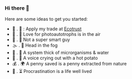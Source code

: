 ### Hi there 👋

<!--
**pollardld/pollardld** is a ✨ _special_ ✨ repository because its `README.md` (this file) appears on your GitHub profile.
-->
Here are some ideas to get you started:  
  - 🌳  . 🛶 :  Apply my trade at [Ecotrust](https://ecotrust.org)
  - 🌲  . 🌻   Love for photoautotrophs is in the air
  - 👨‍ . 🧠   Not a super smart guy
  - 🌫️  . 🌁   Head in the fog
  - 🦠  . 🌊   A system thick of microrganisms & water
  - 🐺  . 🥔   A voice crying out with a hot potato
  - 💰  . 🌍   A penny saved is a penny extracted from nature
  - 🤦  . ⏳   Procrastination is a life well lived

